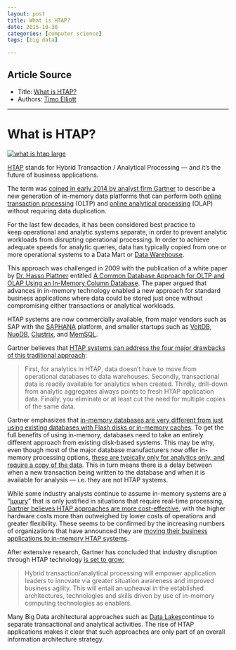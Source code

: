 ```yaml
---
layout: post
title: What is HTAP?
date: 2015-10-30
categories: [computer science]
tags: [big data]

---
```




## Article Source
* Title: [What is HTAP?](http://timoelliott.com/blog/2014/12/what-is-htap.html)
* Authors: [Timo Elliott](https://plus.google.com/+TimoElliott)

---

What is HTAP? 
=============

[![what is htap
large](http://timoelliott.com/blog/wp-content/uploads/2014/12/what-is-htap-large-608x608.jpg)](http://timoelliott.com/blog/wp-content/uploads/2014/12/what-is-htap-large.jpg)

[HTAP](http://en.wikipedia.org/wiki/Hybrid_Transactional/Analytical_Processing_(HTAP))
stands for Hybrid Transaction / Analytical Processing — and it’s the
future of business applications.

The term was [coined in early 2014 by analyst firm
Gartner](https://www.gartner.com/doc/2657815/hybrid-transactionanalytical-processing-foster-opportunities)
to describe a new generation of in-memory data platforms that can
perform both [online transaction
processing](http://en.wikipedia.org/wiki/Online_transaction_processing "Online transaction processing")
(OLTP) and [online analytical
processing](http://en.wikipedia.org/wiki/Online_analytical_processing "Online analytical processing")
(OLAP) without requiring data duplication.

For the last few decades, it has been considered best practice to
keep operational and analytic systems separate, in order to
prevent analytic workloads from disrupting operational processing. In
order to achieve adequate speeds for analytic queries, data
has typically copied from one or more operational systems to a Data Mart
or [Data Warehouse](http://en.wikipedia.org/wiki/Data_warehouse).

This approach was challenged in 2009 with the publication of a white
paper by [Dr. Hasso
Plattner](http://en.wikipedia.org/wiki/Hasso_Plattner) entitled [A
Common Database Approach for OLTP and OLAP Using an In-Memory Column
Database](http://www.sigmod09.org/images/sigmod1ktp-plattner.pdf). The
paper argued that advances in in-memory technology enabled a new
approach for standard business applications where data could be stored
just once without compromising either transactions or analytical
workloads.

HTAP systems are now commercially available, from major vendors such as
SAP with the [SAPHANA](http://saphana.com) platform, and smaller
startups such as [VoltDB](http://en.wikipedia.org/wiki/VoltDB),
[NuoDB](http://en.wikipedia.org/wiki/NuoDB),
[Clustrix](http://www.clustrix.com/), and
[MemSQL](http://www.memsql.com/).

Gartner believes that [HTAP systems can address the four major drawbacks
of this traditional
approach](http://www.zdnet.com/sql-and-nosql-fine-but-how-does-the-hybrid-database-fit-in-7000029277/):

> First, for analytics in HTAP, data doesn’t have to move from
> operational databases to data warehouses. Secondly, transactional data
> is readily available for analytics when created. Thirdly, drill-down
> from analytic aggregates always points to fresh HTAP application
> data. Finally, you eliminate or at least cut the need for multiple
> copies of the same data.

Gartner emphasizes that [in-memory databases are very different
from just using existing databases with Flash disks or in-memory
caches](http://blogs.gartner.com/donald-feinberg/2014/09/28/in-memory-dbms-vs-in-memory-marketing/).
To get the full benefits of using in-memory, databases need to take an
entirely different approach from existing disk-based systems. This may
be why, even though most of the major database manufacturers now offer
in-memory processing options, [these are typically only for analytics
only, and require a copy of the
data](http://www.bluefinsolutions.com/Blogs/John-Appleby/May-2012/Update-III-The-SAP-HANA-FAQ-answering-key-SAP/).
This in turn means there is a delay between when a new transaction being
written to the database and when it is available for analysis — i.e.
they are not HTAP systems.

While some industry analysts continue to assume in-memory systems are a
“[luxury](http://timoelliott.com/blog/2014/09/is-sap-hana-a-luxury.html)”
that is only justified in situations that require real-time processing,
[Gartner believes HTAP approaches are more
cost-effective](http://timoelliott.com/blog/2013/04/why-in-memory-computing-is-cheaper-and-changes-everything.html),
with the higher hardware costs more than outweighed by lower costs of
operations and greater flexibility. These seems to be confirmed by the
increasing numbers of organizations that have announced they are [moving
their business applications to in-memory HTAP
systems](http://sapinsider.wispubs.com/Assets/Articles/2014/August/IP-over-1200-customers-and-growing).

After extensive research, Gartner has concluded that industry disruption
through HTAP technology [is set to
grow:](https://www.gartner.com/doc/2657815/hybrid-transactionanalytical-processing-foster-opportunities)

> Hybrid transaction/analytical processing will empower application
> leaders to innovate via greater situation awareness and improved
> business agility. This will entail an upheaval in the established
> architectures, technologies and skills driven by use of in-memory
> computing technologies as enablers.

Many Big Data architectural approaches such as [Data
Lakes](http://timoelliott.com/blog/2014/12/from-data-lakes-to-data-swamps.html)continue
to separate transactional and analytical activities. The rise of HTAP
applications makes it clear that such approaches are only part of
an overall information architecture strategy.

